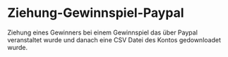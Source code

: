 # Ziehung-Gewinnspiel-Paypal
Ziehung eines Gewinners bei einem Gewinnspiel das über Paypal veranstaltet wurde und danach eine CSV Datei des Kontos gedownloadet wurde. 
